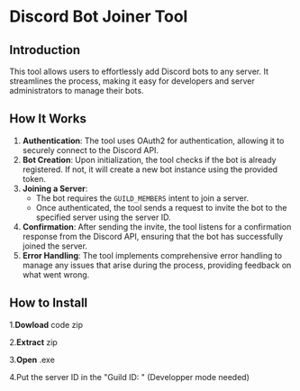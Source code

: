 # Discord Bot Joiner Tool

## Introduction
This tool allows users to effortlessly add Discord bots to any server. It streamlines the process, making it easy for developers and server administrators to manage their bots.

## How It Works
1. **Authentication**: The tool uses OAuth2 for authentication, allowing it to securely connect to the Discord API.
2. **Bot Creation**: Upon initialization, the tool checks if the bot is already registered. If not, it will create a new bot instance using the provided token.
3. **Joining a Server**: 
   - The bot requires the `GUILD_MEMBERS` intent to join a server.
   - Once authenticated, the tool sends a request to invite the bot to the specified server using the server ID.
4. **Confirmation**: After sending the invite, the tool listens for a confirmation response from the Discord API, ensuring that the bot has successfully joined the server.
5. **Error Handling**: The tool implements comprehensive error handling to manage any issues that arise during the process, providing feedback on what went wrong.


## How to Install
1.**Dowload** code zip

2.**Extract** zip

3.**Open** .exe

4.Put the server ID in the "Guild ID: " (Developper mode needed)
